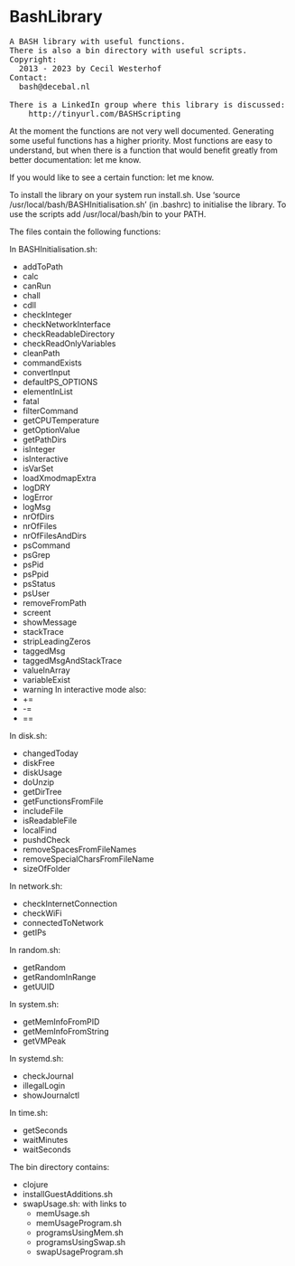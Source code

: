 BashLibrary
===========
<pre>
A BASH library with useful functions.
There is also a bin directory with useful scripts.
Copyright:
  2013 - 2023 by Cecil Westerhof
Contact:
  bash@decebal.nl

There is a LinkedIn group where this library is discussed:
    http://tinyurl.com/BASHScripting
</pre>
At the moment the functions are not very well documented. Generating
some useful functions has a higher priority. Most functions are easy to
understand, but when there is a function that would benefit greatly from
better documentation: let me know.

If you would like to see a certain function: let me know.

To install the library on your system run install.sh.
Use ‘source /usr/local/bash/BASHInitialisation.sh’ (in .bashrc) to
initialise the library.
To use the scripts add /usr/local/bash/bin to your PATH.


The files contain the following functions:

In BASHInitialisation.sh:
- addToPath
- calc
- canRun
- chall
- cdll
- checkInteger
- checkNetworkInterface
- checkReadableDirectory
- checkReadOnlyVariables
- cleanPath
- commandExists
- convertInput
- defaultPS_OPTIONS
- elementInList
- fatal
- filterCommand
- getCPUTemperature
- getOptionValue
- getPathDirs
- isInteger
- isInteractive
- isVarSet
- loadXmodmapExtra
- logDRY
- logError
- logMsg
- nrOfDirs
- nrOfFiles
- nrOfFilesAndDirs
- psCommand
- psGrep
- psPid
- psPpid
- psStatus
- psUser
- removeFromPath
- screent
- showMessage
- stackTrace
- stripLeadingZeros
- taggedMsg
- taggedMsgAndStackTrace
- valueInArray
- variableExist
- warning
In interactive mode also:
- +=
- -=
- ==

In disk.sh:
- changedToday
- diskFree
- diskUsage
- doUnzip
- getDirTree
- getFunctionsFromFile
- includeFile
- isReadableFile
- localFind
- pushdCheck
- removeSpacesFromFileNames
- removeSpecialCharsFromFileName
- sizeOfFolder

In network.sh:
- checkInternetConnection
- checkWiFi
- connectedToNetwork
- getIPs

In random.sh:
- getRandom
- getRandomInRange
- getUUID

In system.sh:
- getMemInfoFromPID
- getMemInfoFromString
- getVMPeak

In systemd.sh:
- checkJournal
- illegalLogin
- showJournalctl

In time.sh:
- getSeconds
- waitMinutes
- waitSeconds

The bin directory contains:
- clojure
- installGuestAdditions.sh
- swapUsage.sh: with links to
  - memUsage.sh
  - memUsageProgram.sh
  - programsUsingMem.sh
  - programsUsingSwap.sh
  - swapUsageProgram.sh
